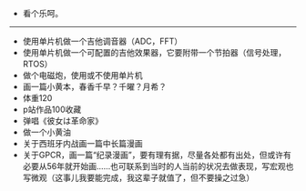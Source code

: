 - 看个乐呵。
- ---
- 使用单片机做一个吉他调音器（ADC，FFT）
- 使用单片机做一个可配置的吉他效果器，它要附带一个节拍器（信号处理，RTOS）
- 做个电磁炮，使用或不使用单片机
- 画一篇小黄本，春香千早？千曜？月希？
- 体重120
- p站作品100收藏
- 弹唱《彼女は革命家》
- 做一个小黄油
- 关于西班牙内战画一篇中长篇漫画
- 关于GPCR，画一篇“纪录漫画”，要有理有据，尽量各处都有出处，但或许有必要从56年就开始画……也可联系到当时的人当前的状况去做表现，写宏观也写微观（这事儿我要能完成，我这辈子就值了，但不要操之过急）